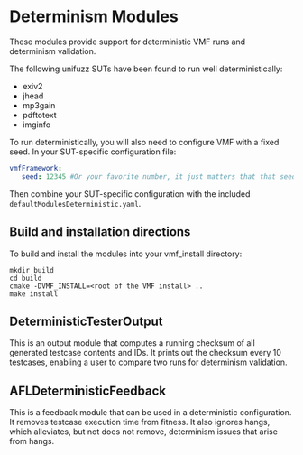 # Determinism Modules

These modules provide support for deterministic VMF runs and determinism validation.

The following unifuzz SUTs have been found to run well deterministically:
- exiv2
- jhead
- mp3gain
- pdftotext
- imginfo

To run deterministically, you will also need to configure VMF with a fixed seed.  In your SUT-specific configuration file:
```yaml
vmfFramework:
   seed: 12345 #Or your favorite number, it just matters that that seed is set to something
```

Then combine your SUT-specific configuration with the included `defaultModulesDeterministic.yaml`.

## Build and installation directions

To build and install the modules into your vmf_install directory:
```
mkdir build
cd build
cmake -DVMF_INSTALL=<root of the VMF install> ..
make install
```

## DeterministicTesterOutput

This is an output module that computes a running checksum of all generated testcase contents and IDs. It prints out the checksum every 10 testcases, enabling a user to compare two runs for determinism validation.

## AFLDeterministicFeedback

This is a feedback module that can be used in a deterministic configuration. It removes testcase execution time from fitness. It also ignores hangs, which alleviates, but not does not remove, determinism issues that arise from hangs.